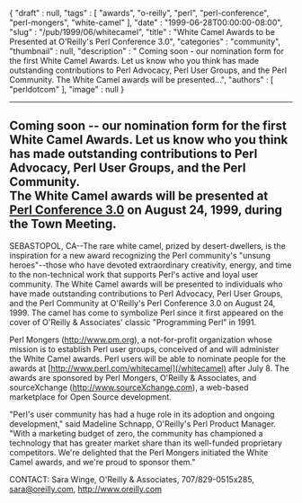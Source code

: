 {
   "draft" : null,
   "tags" : [
      "awards",
      "o-reilly",
      "perl",
      "perl-conference",
      "perl-mongers",
      "white-camel"
   ],
   "date" : "1999-06-28T00:00:00-08:00",
   "slug" : "/pub/1999/06/whitecamel",
   "title" : "White Camel Awards to be Presented at O'Reilly's Perl Conference 3.0",
   "categories" : "community",
   "thumbnail" : null,
   "description" : " Coming soon - our nomination form for the first White Camel Awards. Let us know who you think has made outstanding contributions to Perl Advocacy, Perl User Groups, and the Perl Community. The White Camel awards will be presented...",
   "authors" : [
      "perldotcom"
   ],
   "image" : null
}





  ----------------------------------------------------------------------------------------------------------------------------------------------------------------------------------------------------
  **Coming soon --** our nomination form for the first White Camel Awards. Let us know who you think has made outstanding contributions to Perl Advocacy, Perl User Groups, and the Perl Community.\
  The White Camel awards will be presented at [Perl Conference 3.0](http://conferences.oreilly.com/perl3/) on August 24, 1999, during the Town Meeting.
  ----------------------------------------------------------------------------------------------------------------------------------------------------------------------------------------------------

SEBASTOPOL, CA--The rare white camel, prized by desert-dwellers, is the
inspiration for a new award recognizing the Perl community's "unsung
heroes"--those who have devoted extraordinary creativity, energy, and
time to the non-technical work that supports Perl's active and loyal
user community. The White Camel awards will be presented to individuals
who have made outstanding contributions to Perl Advocacy, Perl User
Groups, and the Perl Community at O'Reilly's Perl Conference 3.0 on
August 24, 1999. The camel has come to symbolize Perl since it first
appeared on the cover of O'Reilly & Associates' classic "Programming
Perl" in 1991.

Perl Mongers (<http://www.pm.org>), a not-for-profit organization whose
mission is to establish Perl user groups, conceived of and will
administer the White Camel awards. Perl users will be able to nominate
people for the awards at [http://www.perl.com/whitecamel](/whitecamel)
after July 8. The awards are sponsored by Perl Mongers, O'Reilly &
Associates, and sourceXchange (<http://www.sourceXchange.com>), a
web-based marketplace for Open Source development.

"Perl's user community has had a huge role in its adoption and ongoing
development," said Madeline Schnapp, O'Reilly's Perl Product Manager.
"With a marketing budget of zero, the community has championed a
technology that has greater market share than its well-funded
proprietary competitors. We're delighted that the Perl Mongers initiated
the White Camel awards, and we're proud to sponsor them."

CONTACT: Sara Winge, O'Reilly & Associates, 707/829-0515x285,
<sara@oreilly.com>, <http://www.oreilly.com>


